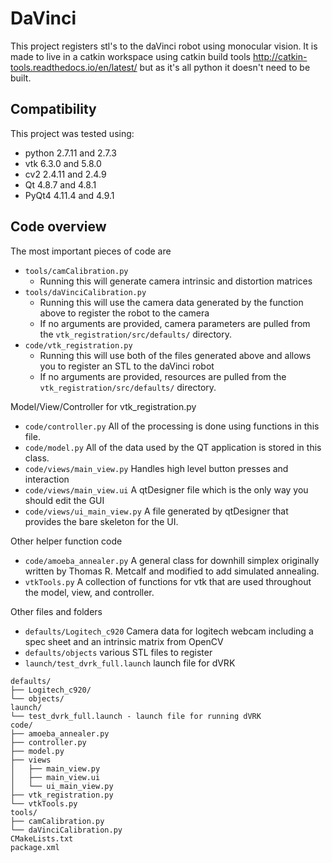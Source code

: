 # DaVinci
This project registers stl's to the daVinci robot using monocular vision. It is made to live in a catkin workspace using catkin build tools http://catkin-tools.readthedocs.io/en/latest/ but as it's all python it doesn't need to be built.

## Compatibility

This project was tested using:  
- python 2.7.11 and 2.7.3  
- vtk 6.3.0 and 5.8.0  
- cv2 2.4.11 and 2.4.9  
- Qt 4.8.7 and 4.8.1  
- PyQt4 4.11.4 and 4.9.1

## Code overview
The most important pieces of code are

- `tools/camCalibration.py`
    - Running this will generate camera intrinsic and distortion matrices
- `tools/daVinciCalibration.py`
    - Running this will use the camera data generated by the function above to register the robot to the camera
    - If no arguments are provided, camera parameters are pulled from the `vtk_registration/src/defaults/` directory.
- `code/vtk_registration.py`
    - Running this will use both of the files generated above and allows you to register an STL to the daVinci robot
    - If no arguments are provided, resources are pulled from the `vtk_registration/src/defaults/` directory.

Model/View/Controller for vtk_registration.py

- `code/controller.py` All of the processing is done using functions in this file.
- `code/model.py` All of the data used by the QT application is stored in this class.
- `code/views/main_view.py` Handles high level button presses and interaction
- `code/views/main_view.ui` A qtDesigner file which is the only way you should edit the GUI
- `code/views/ui_main_view.py` A file generated by qtDesigner that provides the bare skeleton for the UI.

Other helper function code

- `code/amoeba_annealer.py` A general class for downhill simplex originally written by Thomas R. Metcalf and modified to add simulated annealing.
- `vtkTools.py` A collection of functions for vtk that are used throughout the model, view, and controller.

Other files and folders
- `defaults/Logitech_c920` Camera data for logitech webcam including a spec sheet and an intrinsic matrix from OpenCV
- `defaults/objects` various STL files to register
- `launch/test_dvrk_full.launch` launch file for dVRK

```
defaults/
├── Logitech_c920/
└── objects/
launch/
└── test_dvrk_full.launch - launch file for running dVRK
code/
├── amoeba_annealer.py
├── controller.py
├── model.py
├── views
│   ├── main_view.py 
│   ├── main_view.ui
│   └── ui_main_view.py
├── vtk_registration.py
└── vtkTools.py
tools/
├── camCalibration.py
└── daVinciCalibration.py
CMakeLists.txt
package.xml
```

